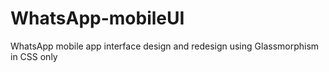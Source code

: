 # WhatsApp-mobileUI

WhatsApp mobile app interface design and redesign using Glassmorphism in CSS only

